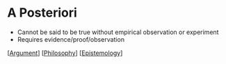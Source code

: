 # A Posteriori

- Cannot be said to be true without empirical observation or experiment
- Requires evidence/proof/observation

[[Argument]] [[Philosophy]] [[Epistemology]]

[//begin]: # "Autogenerated link references for markdown compatibility"
[Argument]: argument "Arguments"
[Philosophy]: philosophy "Philosophy"
[Epistemology]: epistemology "Epistemology"
[//end]: # "Autogenerated link references"